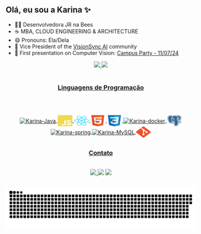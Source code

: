 ## Olá, eu sou a Karina ✨

- 👩‍💻 Desenvolvedora JR na Bees
- ☕  MBA, CLOUD ENGINEERING & ARCHITECTURE
- 😄 Pronouns: Ela/Dela
- :link: Vice President of the [VisionSync AI](https://beacons.ai/visionsyncai) community
- :movie_camera: First presentation on Computer Vision: [Campus Party - 11/07/24 ](https://www.youtube.com/live/4WrwxUw9_wI?si=yqio5JXJj1Zz4qzj)

<div align="center">
  <a href="https://github.com/karinarv">
  <img height="150em" src="https://github-readme-stats.vercel.app/api?username=karinarv&show_icons=true&theme=radical"/>
  <img height="150em" src="https://github-readme-stats.vercel.app/api/top-langs/?username=karinarv&layout=compact&langs_count=7&theme=radical"/>
</div><br>
  
<div align="center">
  
  ### Linguagens de Programação
  
  ##
</div><br>
 
<div style="display: inline_block" align="center"><br>
 <img align="center" alt="Karina-Java" height="50" width="50" src="https://cdn.jsdelivr.net/gh/devicons/devicon/icons/java/java-original-wordmark.svg"/>
 <img align="center" alt="Karina-Js" height="30" width="40" src="https://raw.githubusercontent.com/devicons/devicon/master/icons/javascript/javascript-plain.svg">
 <img align="center" alt="Karina-React" height="30" width="40" src="https://raw.githubusercontent.com/devicons/devicon/master/icons/react/react-original.svg">
 <img align="center" alt="Karina-HTML" height="30" width="40" src="https://raw.githubusercontent.com/devicons/devicon/master/icons/html5/html5-original.svg">
 <img align="center" alt="Karina-CSS" height="30" width="40" src="https://raw.githubusercontent.com/devicons/devicon/master/icons/css3/css3-original.svg">
 <img align="center" alt="Karina-docker" height="40" width="50" src="https://cdn.jsdelivr.net/gh/devicons/devicon/icons/docker/docker-original-wordmark.svg"/>
 <img align="center" alt="Karina-Python" height="30" width="40" src="https://github.com/devicons/devicon/blob/master/icons/postgresql/postgresql-plain.svg">
 <img align="center" alt="Karina-spring" height="35" width="50" src="https://cdn.jsdelivr.net/gh/devicons/devicon/icons/spring/spring-original.svg"/>
 <img align="center" alt="Karina-MySQL" height="32" width="40" src="https://cdn.jsdelivr.net/gh/devicons/devicon/icons/mysql/mysql-original.svg"/>
 <img align="center" alt="Karina-Git" height="30" width="40" src="https://github.com/devicons/devicon/blob/master/icons/git/git-plain.svg">
</div>
  
 ##
  
<div align="center">
  
  ### Contato
 
</div><br>
  
<div align="center"> 
  <a href="https://www.linkedin.com/in/karina-ricioni/" target="_blank"><img src="https://img.shields.io/badge/-LinkedIn-%230077B5?style=for-the-badge&logo=linkedin&logoColor=white" target="_blank" /a>
  <a href = "mailto:karinaricioni39@gmail.com"><img src="https://img.shields.io/badge/-GMAIL-%23333?style=for-the-badge&logo=gmail&logoColor=white" target="_blank"></a>
  <a href="https://www.instagram.com/ka_ricioni/" target="_blank"><img src="https://img.shields.io/badge/-Instagram-%23E4405F?style=for-the-badge&logo=instagram&logoColor=white" target="_blank"></a> 
 
   ##
      
   ![Snake animation](https://github.com/karinarv/karinarv/blob/output/github-contribution-grid-snake.svg)
 
 </div>
